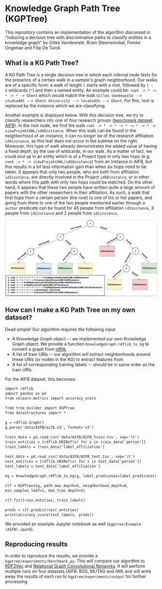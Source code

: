 # Knowledge Graph Path Tree (KGPTree)

This repository contains an implementation of the algorithm discussed in "Inducing a decision tree with discriminative paths to classify entities in a knowledge graph" by Gilles Vandewiele, Bram Steenwinckel, Femke Ongenae and Filip De Turck

## What is a KG Path Tree?

A KG Path Tree is a single decision tree in which each internal node tests for the presence of a certain walk in a sample's graph neighborhood. Our walks are of a specific form: a walk of length `l` starts with a root, followed by `l - 2` wildcards (`*`) and then a named entity. An example could be: `root -> * -> * -> * -> Ghent` which would match the walk `Gilles Vandewiele --> studiedAt --> Ghent University --> locatedIn --> Ghent`. For this, root is replaced by the instance which we are classifying. 

Another example is displayed below. With this decision tree, we try to classify researchers into one of four research groups ([benchmark dataset AIFB](https://en.wikiversity.org/wiki/AIFB_DataSet)). In the root node, we find the walk `root -> * -> * -> * -> * -> * -> viewProjektOWL/id68instance`. When this walk can be found in the neighborhood of an instance, it can no longer be of the research affiliation `id4instance`, as this leaf does not occur in the subtree on the right. Moreover, this type of walk already demonstrates the added value of having a fixed depth, by the use of wildcards, in our walk. As a matter of fact, we could end up in an entity which is of a Project type in only two hops (e.g. `root -> * -> viewProjektOWL/id68instance`) from an instance in AIFB, but this results in a lot less information gain than when six hops need to be taken. It appears that only two people, who are both from affiliation `id3instance`, are directly involved in the Project `id68instance`, or in other words where this path with only two hops could be matched. On the other hand, it appears that these two people have written quite a large amount of papers with the other researchers in their affiliation. As such, a walk that first hops from a certain person (the root) to one of his or her papers, and going from there to one of the two people mentioned earlier through a `author` predicate can be found for 45 people from affiliation `id3instance`, 3 people from `id2instance` and 2 people from `id1instance`.

![A decision tree that can be used to classify researchers, represented as a Knowledge Graph into one of four research groups.](images/tree_example.png) 

## How can I make a KG Path Tree on my own dataset?

Dead simple! Our algorithm requires the following input:
* A Knowledge Graph object -- we implemented our own Knowledge Graph object. We provide a function `KnowledgeGraph.rdflib_to_kg` to convert a graph from [rdflib](https://github.com/RDFLib/rdflib).
* A list of train URIs -- our algorithm will extract neighborhoods around these URIs (or nodes in the KG) to extract features from
* A list of corresponding training labels -- should be in same order as the train URIs

For the AIFB dataset, this becomes:
```python3
import rdflib
import pandas as pd
from sklearn.metrics import accuracy_score

from tree_builder import KGPTree
from datastructures import *

g = rdflib.Graph()
g.parse('data/AIFB/aifb.n3', format='n3')

train_data = pd.read_csv('data/AIFB/AIFB_train.tsv', sep='\t')
train_entities = [rdflib.URIRef(x) for x in train_data['person']]
train_labels = train_data['label_affiliation']

test_data = pd.read_csv('data/AIFB/AIFB_test.tsv', sep='\t')
test_entities = [rdflib.URIRef(x) for x in test_data['person']]
test_labels = test_data['label_affiliation']

kg = KnowledgeGraph.rdflib_to_kg(g, label_predicates=label_predicates)

clf = KGPTree(kg, path_max_depth=6, neighborhood_depth=8, min_samples_leaf=1, max_tree_depth=5)

clf.fit(train_entities, train_labels)

preds = clf.predict(test_entities)
print(accuracy_score(test_labels, preds))
```

We provided an example Jupyter notebook as well (`kgptree/Example (AIFB).ipynb`).

## Reproducing results

In order to reproduce the results, we provide a `kgptree/experiments/benchmark.py`. This will compare our algorithm to [RDF2Vec](http://semantic-web-journal.net/content/rdf2vec-rdf-graph-embeddings-and-their-applications-0) and [Relational Graph Convolutional Networks](https://arxiv.org/pdf/1703.06103.pdf). It will perform multiple runs on four datasets (AIFB, BGS, MUTAG and AM) and will write away the results of each run to `kgptree/experiments/output` for further processing.
